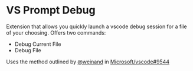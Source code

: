 # VS Prompt Debug

Extension that allows you quickly launch a vscode debug session for a file of your choosing.
Offers two commands:
  - Debug Current File
  - Debug File

Uses the method outlined by [@weinand](https://github.com/weinand) in [Microsoft/vscode#9544](https://github.com/Microsoft/vscode/issues/9544)